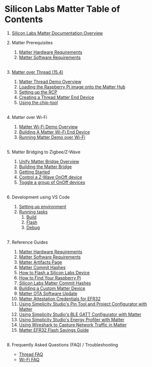# Silicon Labs Matter Table of Contents

1. [Silicon Labs Matter Documentation Overview](OVERVIEW.md) <br>

2. Matter Prerequisites

    1. [Matter Hardware Requirements](general/HARDWARE_REQUIREMENTS.md)
    2. [Matter Software Requirements](general/SOFTWARE_REQUIREMENTS.md) <br><br>

3. [Matter over Thread \(15.4\)](thread/THREAD.md)

    1. [Matter Thread Demo Overview](thread/DEMO_OVERVIEW.md)
    2. [Loading the Raspberry Pi image onto the Matter Hub](thread/RASPI_IMG.md)
    3. [Setting up the RCP](thread/RCP.md)
    4. [Creating a Thread Matter End Device](thread/BUILD_FLASH_MAD.md)
    5. [Using the chip-tool](thread/CHIP_TOOL.md)<BR> <BR>

4. Matter over Wi-Fi

    1. [Matter Wi-Fi Demo Overview](wifi/DEMO_OVERVIEW.md)
    2. [Building A Matter Wi-Fi End Device](wifi/SW_SETUP.md)
    3. [Running Matter Demo over Wi-Fi](wifi/RUN_DEMO.md)
       <br><br>

5. Matter Bridging to Zigbee/Z-Wave

    1. [Unify Matter Bridge Overview](../../silabs_examples/unify-matter-bridge/readme_overview.md)
    2. [Building the Matter Bridge](../../silabs_examples/unify-matter-bridge/readme_building.md)
    3. [Getting Started](../../silabs_examples/unify-matter-bridge/readme_user.md#Running-the-Matter-Bridge)
    4. [Control a Z-Wave OnOff device](../../silabs_examples/unify-matter-bridge/readme_user.md#Testing-the-bridge-using-the-chip-tool)
    5. [Toggle a group of OnOff devices](../../silabs_examples/unify-matter-bridge/readme_user.md#toggle-a-group-of-onoff-devices)
<br><br>

6. Development using VS Code

    1. [Setting up environment](dev/vscode/SETUP.md)
    2. [Running tasks](dev/vscode/TASKS.md)
        1. [Build](dev/vscode/BUILD.md)
        2. [Flash](dev/vscode/FLASH.md)
        3. [Debug](dev/vscode/DEBUG.md) <br><br>

7. Reference Guides

    1. [Matter Hardware Requirements](general/HARDWARE_REQUIREMENTS.md)
    2. [Matter Software Requirements](general/SOFTWARE_REQUIREMENTS.md)
    3. [Matter Artifacts Page](general/ARTIFACTS.md)
    4. [Matter Commit Hashes](general/COMMIT_HASHES.md)
    5. [How to Flash a Silicon Labs Device](general/FLASH_SILABS_DEVICE.md)
    6. [How to Find Your Raspberry Pi](general/FIND_RASPI.md)
    7. [Silicon Labs Matter Commit Hashes](general/COMMIT_HASHES.md)
    8. [Building a Custom Matter Device](general/CUSTOM_MATTER_DEVICE.md)
    9. [Matter OTA Software Update](general/OTA_SOFTWARE_UPDATE.md)
    10. [Matter Attestation Credentials for EFR32](../../silabs_examples/credentials/README.md)
    11. [Using Simplicity Studio's Pin Tool and Project Configurator with Matter](./general/PINTOOL.md)
    12. [Using Simplicity Studio's BLE GATT Configurator with Matter](./general/GATT.md)
    13. [Using Simplicity Studio's Energy Profiler with Matter](./general/EP.md)
    14. [Using Wireshark to Capture Network Traffic in Matter](./general/WIRESHARK.md)
    15. [Matter EFR32 Flash Savings Guide](general/CODE_SIZE_SAVINGS.md)<br><br>

8. Frequently Asked Questions (FAQ) / Troubleshooting

    - [Thread FAQ](thread/FAQ.md)
    - [Wi-Fi FAQ](wifi/FAQ.md)

